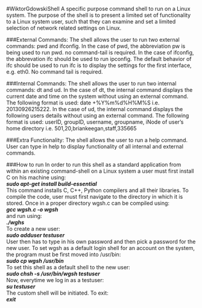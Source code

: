 #WiktorGdowskiShell
A specific purpose command shell to run on a Linux system. The purpose of the shell is to present a limited set of functionality to a Linux system user, such that they can examine and set a limited selection of network related settings on Linux.

###External Commands:
The shell allows the user to run two external commands: pwd and ifconfig. In the case of pwd, the abbreviation pw is being used to run pwd. no command-tail is required. In the case of ifconfig, the abbrevation ifc should be used to run ipconfig. The default behavior of ifc should be used to run ifc is to display the settings for the first interface, e.g. eth0. No command tail is required.

###Internal Commands:
The shell allows the user to run two internal commands: dt and ud. In the case of dt, the internal command displays the current date and time on the system without using an external command. The following format is used: date +%Y%m%d%H%M%S i.e. 20130926215222. In the case of ud, the internal command displays the following users details without using an external command. The following format is used: userID, groupID, username, groupname, iNode of user’s home directory i.e. 501,20,briankeegan,staff,335665

###Extra Functionality:
The shell allows the user to run a help command. User can type in help to display functionality of all internal and external commands.

###How to run
In order to run this shell as a standard application from within an existing command-shell on a Linux system a user must first install C on his machine using:<br />
**_sudo apt-get install build-essential_**<br />
This command installs C, C++, Python compilers and all their libraries. To compile the code, user must first navigate to the directory in which it is stored. Once in a proper directory wgsh.c can be compiled using:<br />
**_gcc wgsh.c -o wgsh_**<br />
and run using:<br />
**_./wghs_**<br />
To create a new user:<br />
**_sudo adduser testuser_**<br />
User then has to type in his own password and then pick a password for the new user. To set wgsh as a default login shell for an account on the system, the program must be first moved into /usr/bin:<br />
**_sudo cp wgsh /usr/bin_**<br />
To set this shell as a default shell to the new user:<br />
**_sudo chsh -s /usr/bin/wgsh testuser_**<br />
Now, everytime we log in as a testuser:<br />
**_su testuser_**<br />
The custom shell will be initiated. To exit:<br />
**_exit_**<br />
